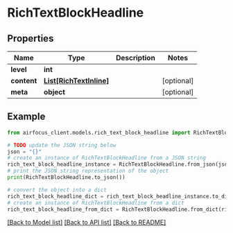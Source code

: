 # RichTextBlockHeadline


## Properties

Name | Type | Description | Notes
------------ | ------------- | ------------- | -------------
**level** | **int** |  | 
**content** | [**List[RichTextInline]**](RichTextInline.md) |  | [optional] 
**meta** | **object** |  | [optional] 

## Example

```python
from airfocus_client.models.rich_text_block_headline import RichTextBlockHeadline

# TODO update the JSON string below
json = "{}"
# create an instance of RichTextBlockHeadline from a JSON string
rich_text_block_headline_instance = RichTextBlockHeadline.from_json(json)
# print the JSON string representation of the object
print(RichTextBlockHeadline.to_json())

# convert the object into a dict
rich_text_block_headline_dict = rich_text_block_headline_instance.to_dict()
# create an instance of RichTextBlockHeadline from a dict
rich_text_block_headline_from_dict = RichTextBlockHeadline.from_dict(rich_text_block_headline_dict)
```
[[Back to Model list]](../README.md#documentation-for-models) [[Back to API list]](../README.md#documentation-for-api-endpoints) [[Back to README]](../README.md)


